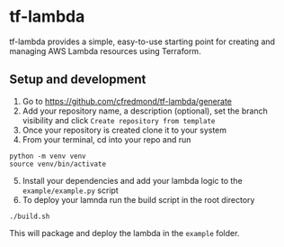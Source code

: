 # tf-lambda

tf-lambda provides a simple, easy-to-use starting point for creating and managing AWS Lambda resources using Terraform.

## Setup and development

1. Go to https://github.com/cfredmond/tf-lambda/generate
2. Add your repository name, a description (optional), set the branch visibility and click `Create repository from template`
3. Once your repository is created clone it to your system
4. From your terminal, cd into your repo and run
```
python -m venv venv
source venv/bin/activate
```
5. Install your dependencies and add your lambda logic to the `example/example.py` script
6. To deploy your lamnda run the build script in the root directory
```
./build.sh
```

This will package and deploy the lambda in the `example` folder.